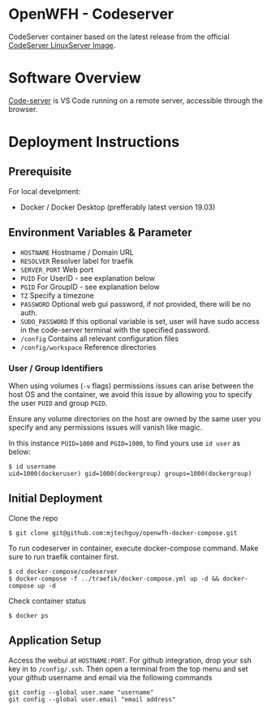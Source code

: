 # OpenWFH - Codeserver
CodeServer container based on the latest release from the official [CodeServer LinuxServer Image](https://hub.docker.com/r/linuxserver/code-server).

# Software Overview
[Code-server](https://coder.com) is VS Code running on a remote server, accessible through the browser.

# Deployment Instructions
## Prerequisite
For local develpment:
- Docker / Docker Desktop (prefferably latest version 19.03)

## Environment Variables & Parameter
- `HOSTNAME` Hostname / Domain URL
- `RESOLVER` Resolver label for traefik
- `SERVER_PORT` Web port
- `PUID` For UserID - see explanation below
- `PGID` For GroupID - see explanation below
- `TZ` Specify a timezone
- `PASSWORD` Optional web gui password, if not provided, there will be no auth.
- `SUDO_PASSWORD` If this optional variable is set, user will have sudo access in the code-server terminal with the specified password.
- `/config` Contains all relevant configuration files
- `/config/workspace` Reference directories

### User / Group Identifiers
When using volumes (`-v` flags) permissions issues can arise between the host OS and the container, we avoid this issue by allowing you to specify the user `PUID` and group `PGID`.

Ensure any volume directories on the host are owned by the same user you specify and any permissions issues will vanish like magic.

In this instance `PUID=1000` and `PGID=1000`, to find yours use `id user` as below:
```console
$ id username
uid=1000(dockeruser) gid=1000(dockergroup) groups=1000(dockergroup)
```

## Initial Deployment
Clone the repo
```console
$ git clone git@github.com:mjtechguy/openwfh-docker-compose.git
```
To run codeserver in container, execute docker-compose command. Make sure to run traefik container first.
```console
$ cd docker-compose/codeserver
$ docker-compose -f ../traefik/docker-compose.yml up -d && docker-compose up -d
```
Check container status
```console
$ docker ps
```

## Application Setup
Access the webui at `HOSTNAME:PORT`. For github integration, drop your ssh key in to `/config/.ssh`. Then open a terminal from the top menu and set your github username and email via the following commands
```console
git config --global user.name "username"
git config --global user.email "email address"
```
